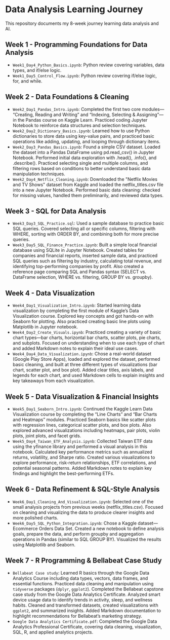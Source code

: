 # Data Analysis Learning Journey
This repository documents my 8-week journey learning data analysis and AI.

## Week 1 - Programming Foundations for Data Analysis
- `Week1_Day4_Python_Basics.ipynb`: Python review covering variables, data types, and if/else logic.
- `Week1_Day5_Control_Flow.ipynb`: Python review covering if/else logic, for, and while.

## Week 2 - Data Foundations & Cleaning
- `Week2_Day1_Pandas_Intro.ipynb`: Completed the first two core modules— “Creating, Reading and Writing” and “Indexing, Selecting & Assigning”—in the Pandas course on Kaggle Learn. Practiced coding Jupyter Notebook to reinforce data structures and selection techniques.
- `Week2_Day2_Dictionary_Basics.ipynb`: Learned how to use Python dictionaries to store data using key-value pairs, and practiced basic operations like adding, updating, and looping through dictionary items.
- `Week2_Day3_Pandas_Basics.ipynb`: Found a simple CSV dataset. Loaded the dataset into a Pandas DataFrame using pd.read_csv() in Jupyter Notebook. Performed initial data exploration with .head(), .info(), and .describe(). Practiced selecting single and multiple columns, and filtering rows based on conditions to better understand basic data manipulation techniques.
- `Week2_Day4_Netflix_Cleaning.ipynb`: Downloaded the "Netflix Movies and TV Shows" dataset from Kaggle and loaded the netflix_titles.csv file into a new Jupyter Notebook. Performed basic data cleaning: checked for missing values, handled them preliminarily, and reviewed data types.

## Week 3 - SQL for Data Analysis
- `Week3_Day3_SQL_Practice.sql`: Used a sample database to practice basic SQL queries. Covered selecting all or specific columns, filtering with WHERE, sorting with ORDER BY, and combining both for more precise queries.
- `Week3_Day5_SQL_Finance_Practice.ipynb`: Built a simple local financial database using SQLite in Jupyter Notebook. Created tables for companies and financial reports, inserted sample data, and practiced SQL queries such as filtering by industry, calculating total revenue, and identifying top-performing companies by profit. Also created a reference page comparing SQL and Pandas syntax (SELECT vs. DataFrame selection, WHERE vs. filtering, GROUP BY vs. groupby).

## Week 4 - Data Visualization
- `Week4_Day1_Visualization_Intro.ipynb`: Started learning data visualization by completing the first module of Kaggle’s Data Visualization course. Explored key concepts and got hands-on with Seaborn for plotting. Also practiced creating basic line plots using Matplotlib in Jupyter notebook.
- `Week4_Day2_Create_Visuals.ipynb`: Practiced creating a variety of basic chart types—bar charts, horizontal bar charts, scatter plots, pie charts, and subplots. Focused on understanding when to use each type of chart and added Markdown notes to explain their ideal use cases.
- `Week4_Day4_Data_Visualization.ipynb`: Chose a real-world dataset (Google Play Store Apps), loaded and explored the dataset, performed basic cleaning, and built at three different types of visualizations (bar chart, scatter plot, and box plot). Added clear titles, axis labels, and legends for each chart, and used Markdown cells to explain insights and key takeaways from each visualization.

## Week 5 - Data Visualization & Financial Insights
- `Week5_Day1_Seaborn_Intro.ipynb`: Continued the Kaggle Learn Data Visualization course by completing the “Line Charts” and “Bar Charts and Heatmaps” modules. Practiced Seaborn basics like scatter plots with regression lines, categorical scatter plots, and box plots. Also explored advanced visualizations including heatmaps, pair plots, violin plots, joint plots, and facet grids. 
- `Week5_Day4_Taiwan_ETF_Analysis.ipynb`: Collected Taiwan ETF data using the yfinance library and performed a visual analysis in this notebook. Calculated key performance metrics such as annualized returns, volatility, and Sharpe ratio. Created various visualizations to explore performance, risk-return relationships, ETF correlations, and potential seasonal patterns. Added Markdown notes to explain key findings and highlight the best-performing ETFs.

## Week 6 - Data Refinement & SQL-Style Analysis
- `Week6_Day1_Cleaning_And_Visualization.ipynb`: Selected one of the small analysis projects from previous weeks (netflix_titles.csv). Focused on cleaning and visualizing the data to produce clearer insights and more polished charts.
- `Week6_Day5_SQL_Python_Integration.ipynb`: Chose a Kaggle dataset— Ecommerce Orders Data Set. Created a new notebook to define analysis goals, prepare the data, and perform groupby and aggregation operations in Pandas (similar to SQL GROUP BY). Visualized the results using Matplotlib and Seaborn.

## Week 7 - R Programming & Bellabeat Case Study
- `Bellabeat Case study`: Learned R basics through the Google Data Analytics Course including data types, vectors, data frames, and essential functions. Practiced data cleaning and manipulation using `tidyverse` packages (`dplyr`, `ggplot2`). Completed the Bellabeat capstone case study from the Google Data Analytics Certificate. Analyzed smart device usage data to identify trends in activity, sleep, and wellness habits. Cleaned and transformed datasets, created visualizations with `ggplot2`, and summarized insights. Added Markdown documentation to highlight recommendations for Bellabeat’s marketing strategy.
- `Google Data Analytics Certificate.pdf`: Completed the Google Data Analytics Professional Certificate, covering data cleaning, visualization, SQL, R, and applied analytics projects.

